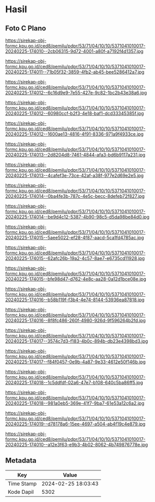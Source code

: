 # Hasil

## Foto C Plano

https://sirekap-obj-formc.kpu.go.id/ced8/pemilu/pdpr/53/71/04/10/10/5371041010017-20240225-174010--2cb06315-9d72-4001-a80f-a7192f4d1357.jpg

https://sirekap-obj-formc.kpu.go.id/ced8/pemilu/pdpr/53/71/04/10/10/5371041010017-20240225-174011--71b05f32-3859-4fb2-ab45-bee5286412a7.jpg

https://sirekap-obj-formc.kpu.go.id/ced8/pemilu/pdpr/53/71/04/10/10/5371041010017-20240225-174012--6c16d9e9-7e55-427e-9c82-1bc2b43e38a6.jpg

https://sirekap-obj-formc.kpu.go.id/ced8/pemilu/pdpr/53/71/04/10/10/5371041010017-20240225-174012--60980ccf-b2f3-4e18-baf1-dcd33345385f.jpg

https://sirekap-obj-formc.kpu.go.id/ced8/pemilu/pdpr/53/71/04/10/10/5371041010017-20240225-174012--1600ae13-4816-4f91-8336-971a9f4933ce.jpg

https://sirekap-obj-formc.kpu.go.id/ced8/pemilu/pdpr/53/71/04/10/10/5371041010017-20240225-174013--2d8204d8-7461-4844-afa3-bd6b9117a231.jpg

https://sirekap-obj-formc.kpu.go.id/ced8/pemilu/pdpr/53/71/04/10/10/5371041010017-20240225-174013--4cafef3e-73ce-42af-a38f-977e2d69e2e5.jpg

https://sirekap-obj-formc.kpu.go.id/ced8/pemilu/pdpr/53/71/04/10/10/5371041010017-20240225-174014--0ba4fe3b-787c-4e5c-becc-8defeb72f827.jpg

https://sirekap-obj-formc.kpu.go.id/ced8/pemilu/pdpr/53/71/04/10/10/5371041010017-20240225-174014--be9d4c12-5387-4b90-98c5-d5da98be84d0.jpg

https://sirekap-obj-formc.kpu.go.id/ced8/pemilu/pdpr/53/71/04/10/10/5371041010017-20240225-174015--5aee5022-ef28-4f87-aacd-5ca1fd4785ac.jpg

https://sirekap-obj-formc.kpu.go.id/ced8/pemilu/pdpr/53/71/04/10/10/5371041010017-20240225-174015--62afc26b-19a2-4c57-8ae7-e6735cd11928.jpg

https://sirekap-obj-formc.kpu.go.id/ced8/pemilu/pdpr/53/71/04/10/10/5371041010017-20240225-174015--bfe98d47-d762-4e8c-aa28-0a12d1bce08e.jpg

https://sirekap-obj-formc.kpu.go.id/ced8/pemilu/pdpr/53/71/04/10/10/5371041010017-20240225-174016--b58b119f-f3b4-4e74-8144-53936ea87818.jpg

https://sirekap-obj-formc.kpu.go.id/ced8/pemilu/pdpr/53/71/04/10/10/5371041010017-20240225-174016--8f8fc486-260f-4980-926d-9f596264b2fd.jpg

https://sirekap-obj-formc.kpu.go.id/ced8/pemilu/pdpr/53/71/04/10/10/5371041010017-20240225-174017--3574c7d3-f183-4b0c-894b-db23e4398bd3.jpg

https://sirekap-obj-formc.kpu.go.id/ced8/pemilu/pdpr/53/71/04/10/10/5371041010017-20240225-174017--f84f0457-0e9b-4a87-9e33-4612e50f146b.jpg

https://sirekap-obj-formc.kpu.go.id/ced8/pemilu/pdpr/53/71/04/10/10/5371041010017-20240225-174018--1c5ddfdf-02a6-47e7-b108-640c5ba86ff5.jpg

https://sirekap-obj-formc.kpu.go.id/ced8/pemilu/pdpr/53/71/04/10/10/5371041010017-20240225-174018--981a0eb5-369e-41f7-9ba7-61e53a12c6a2.jpg

https://sirekap-obj-formc.kpu.go.id/ced8/pemilu/pdpr/53/71/04/10/10/5371041010017-20240225-174019--d78178a6-15ee-4697-a504-ab4f19c4e879.jpg

https://sirekap-obj-formc.kpu.go.id/ced8/pemilu/pdpr/53/71/04/10/10/5371041010017-20240225-174010--a12e3f63-e9b3-4b02-8062-4b749876778e.jpg


## Metadata

| Key        | Value               |
| ---------- | ------------------- |
| Time Stamp | 2024-02-25 18:03:43 |
| Kode Dapil | 5302                |



